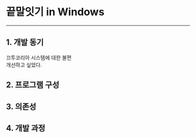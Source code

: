# 끝말잇기 in Windows
- - - 
## 1. 개발 동기
끄투코리아 시스템에 대한 불편
<br>
개선하고 싶었다.

## 2. 프로그램 구성

## 3. 의존성

## 4. 개발 과정
